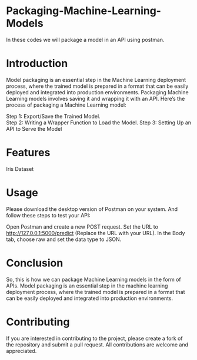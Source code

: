 # Packaging-Machine-Learning-Models
In these codes we will package a model in an API using postman. 
# Introduction
Model packaging is an essential step in the Machine Learning deployment process, where the trained model is prepared in a format that can be easily deployed and integrated into production environments. Packaging Machine Learning models involves saving it and wrapping it with an API. Here’s the process of packaging a Machine Learning model:

Step 1: Export/Save the Trained Model.
<br>
Step 2: Writing a Wrapper Function to Load the Model.
Step 3: Setting Up an API to Serve the Model
# Features
Iris Dataset
# Usage 
Please download the desktop version of Postman on your system. And follow these steps to test your API:

Open Postman and create a new POST request.
Set the URL to http://127.0.0.1:5000/predict (Replace the URL with your URL).
In the Body tab, choose raw and set the data type to JSON.
# Conclusion
So, this is how we can package Machine Learning models in the form of APIs. Model packaging is an essential step in the machine learning deployment process, where the trained model is prepared in a format that can be easily deployed and integrated into production environments.
# Contributing
If you are interested in contributing to the project, please create a fork of the repository and submit a pull request. All contributions are welcome and appreciated.

